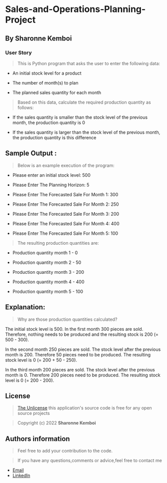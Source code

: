 # Sales-and-Operations-Planning-Project

## By Sharonne Kemboi

### User Story

> This is Python program that asks the user to enter the following data: 

* An initial stock level for a product 

* The number of month(s) to plan 

* The planned sales quantity for each month 

> Based on this data, calculate the required production quantity as follows: 

* If the sales quantity is smaller than the stock level of the previous month, the production quantity is 0 

* If the sales quantity is larger than the stock level of the previous month, the production quantity is this difference 

## Sample Output :

> Below is an example execution of the program: 

* Please enter an initial stock level: 500

* Please Enter The Planning Horizon: 5

* Please Enter The Forecasted Sale For Month 1: 300 

* Please Enter The Forecasted Sale For Month 2: 250 

* Please Enter The Forecasted Sale For Month 3: 200 

* Please Enter The Forecasted Sale For Month 4: 400 

* Please Enter The Forecasted Sale For Month 5: 100 

> The resulting production quantities are: 

* Production quantity month 1 - 0 

* Production quantity month 2 - 50 

* Production quantity month 3 - 200 

* Production quantity month 4 - 400 

* Production quantity month 5 - 100 

 
## Explanation:
> Why are those production quantities calculated? 
<p> The initial stock level is 500. In the first month 300 pieces are sold. Therefore, nothing needs to be produced and the resulting stock is 200 (= 500 - 300). </p>
<p> In the second month 250 pieces are sold. The stock level after the previous month is 200. Therefore 50 pieces need to be produced. The resulting stock level is 0 (= 200 + 50 - 250).</p>
<p> In the third month 200 pieces are sold. The stock level after the previous month is 0. Therefore 200 pieces need to be produced. The resulting stock level is 0 (= 200 - 200). </p>


## License

> [The Unlicense](license) this application's source code is free for any open source projects

> Copyright (c) 2022 **Sharonne Kemboi**



## Authors information
> Feel free to add your contribution to the code.

> If you have any questions,comments or advice,feel free to contact me

* [Email](sharonnekay23@gmail.com)
* [LinkedIn](https://www.linkedin.com/in/sharonne-vanessa-kemboi-a118bb135)